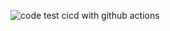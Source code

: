![code test](https://github.com/HetSolanki/cicd/actions/workflows/ci.yml/badge.svg)
cicd with github actions